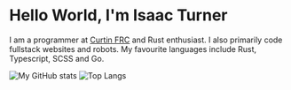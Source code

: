 # Hello World, I'm Isaac Turner 

I am a programmer at [Curtin FRC](https://github.com/CurtinFRC) and Rust enthusiast. I also primarily code fullstack websites and robots. My favourite languages include Rust, Typescript, SCSS and Go. 

![My GitHub stats](https://github-readme-stats.vercel.app/api?username=spacey-sooty&show_icons=true&theme=tokyonight)
![Top Langs](https://github-readme-stats.vercel.app/api/top-langs/?username=spacey-sooty&hide_progress=true&hide=lua)
